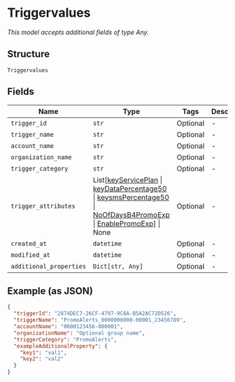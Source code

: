 
# Triggervalues

*This model accepts additional fields of type Any.*

## Structure

`Triggervalues`

## Fields

| Name | Type | Tags | Description |
|  --- | --- | --- | --- |
| `trigger_id` | `str` | Optional | - |
| `trigger_name` | `str` | Optional | - |
| `account_name` | `str` | Optional | - |
| `organization_name` | `str` | Optional | - |
| `trigger_category` | `str` | Optional | - |
| `trigger_attributes` | List[[keyServicePlan](../../doc/models/key-service-plan.md) \| [keyDataPercentage50](../../doc/models/key-data-percentage-50.md) \| [keysmsPercentage50](../../doc/models/keysms-percentage-50.md) \| [NoOfDaysB4PromoExp](../../doc/models/no-of-days-b4-promo-exp.md) \| [EnablePromoExp](../../doc/models/enable-promo-exp.md)] \| None | Optional | - |
| `created_at` | `datetime` | Optional | - |
| `modified_at` | `datetime` | Optional | - |
| `additional_properties` | `Dict[str, Any]` | Optional | - |

## Example (as JSON)

```json
{
  "triggerId": "2874DEC7-26CF-4797-9C6A-B5A2AC72D526",
  "triggerName": "PromoAlerts_0000000000-00001_23456789",
  "accountName": "0000123456-000001",
  "organizationName": "Optional group name",
  "triggerCategory": "PromoAlerts",
  "exampleAdditionalProperty": {
    "key1": "val1",
    "key2": "val2"
  }
}
```

